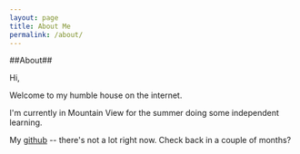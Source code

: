 ```yaml
---
layout: page
title: About Me
permalink: /about/
--- 
```


##About##

Hi,

Welcome to my humble house on the internet. 

I'm currently in Mountain View for the summer doing some independent learning.

My [github][git] -- there's not a lot right now. Check back in a couple of months? 

[git]: https://github.com/vvayne 
